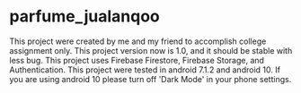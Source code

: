# parfume_jualanqoo
This project were created by me and my friend to accomplish college assignment only.
This project version now is 1.0, and it should be stable with less bug.
This project uses Firebase Firestore, Firebase Storage, and Authentication.
This project were tested in android 7.1.2 and android 10. 
If you are using android 10 please turn off 'Dark Mode' in your phone settings.
